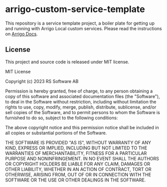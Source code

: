 # arrigo-custom-service-template
 
This repository is a service template project, a boiler plate for getting up and running with Arrigo Local custom services. 
Please read the instructions on [Arrigo Docs](https://docs.arrigo.se/Tutorials%20and%20Snippets/Custom%20Arrigo%20Local%20Services/00_Introduction/).

## License
This project and source code is released under MIT license. 

MIT License

Copyright (c) 2023 RS Software AB

Permission is hereby granted, free of charge, to any person obtaining a copy
of this software and associated documentation files (the "Software"), to deal
in the Software without restriction, including without limitation the rights
to use, copy, modify, merge, publish, distribute, sublicense, and/or sell
copies of the Software, and to permit persons to whom the Software is
furnished to do so, subject to the following conditions:

The above copyright notice and this permission notice shall be included in all
copies or substantial portions of the Software.

THE SOFTWARE IS PROVIDED "AS IS", WITHOUT WARRANTY OF ANY KIND, EXPRESS OR
IMPLIED, INCLUDING BUT NOT LIMITED TO THE WARRANTIES OF MERCHANTABILITY,
FITNESS FOR A PARTICULAR PURPOSE AND NONINFRINGEMENT. IN NO EVENT SHALL THE
AUTHORS OR COPYRIGHT HOLDERS BE LIABLE FOR ANY CLAIM, DAMAGES OR OTHER
LIABILITY, WHETHER IN AN ACTION OF CONTRACT, TORT OR OTHERWISE, ARISING FROM,
OUT OF OR IN CONNECTION WITH THE SOFTWARE OR THE USE OR OTHER DEALINGS IN THE
SOFTWARE.